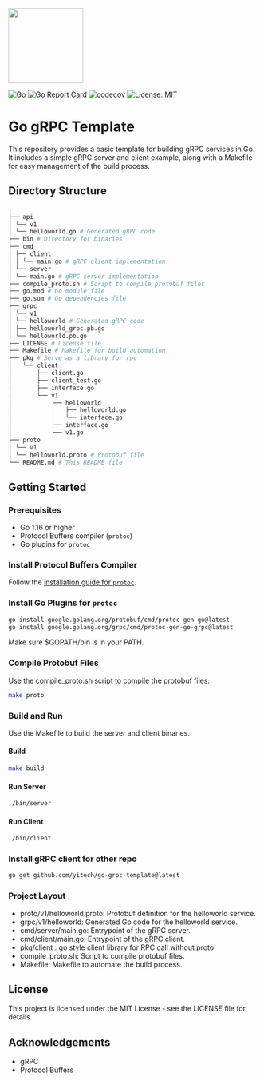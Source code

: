<img src="https://go.dev/images/gophers/pink.svg" width="150" height="150">

[![Go](https://github.com/yitech/go-grpc-template/actions/workflows/go.yml/badge.svg)](https://github.com/yitech/golang-grpc-template/actions/workflows/go.yml)
[![Go Report Card](https://goreportcard.com/badge/github.com/yitech/go-grpc-template)](https://goreportcard.com/report/github.com/yitech/go-grpc-template)
[![codecov](https://codecov.io/github/yitech/go-grpc-template/graph/badge.svg?token=1HMHMRC895)](https://codecov.io/github/yitech/go-grpc-template)
[![License: MIT](https://img.shields.io/badge/License-MIT-yellow.svg)](https://opensource.org/licenses/MIT)

# Go gRPC Template

This repository provides a basic template for building gRPC services in Go. It includes a simple gRPC server and client example, along with a Makefile for easy management of the build process.

## Directory Structure
```bash
.
├── api
│ └── v1
│ └── helloworld.go # Generated gRPC code
├── bin # Directory for binaries
├── cmd
│ ├── client
│ │ └── main.go # gRPC client implementation
│ └── server
│ └── main.go # gRPC server implementation
├── compile_proto.sh # Script to compile protobuf files
├── go.mod # Go module file
├── go.sum # Go dependencies file
├── grpc
│ └── v1
│ └── helloworld # Generated gRPC code
│ ├── helloworld_grpc.pb.go
│ └── helloworld.pb.go
├── LICENSE # License file
├── Makefile # Makefile for build automation
├── pkg # Serve as a library for rpc
│   └── client
│       ├── client.go
│       ├── client_test.go
│       ├── interface.go
│       └── v1
│           ├── helloworld
│           │   ├── helloworld.go
│           │   └── interface.go
│           ├── interface.go
│           └── v1.go
├── proto
│ └── v1
│ └── helloworld.proto # Protobuf file
└── README.md # This README file
```

## Getting Started

### Prerequisites

- Go 1.16 or higher
- Protocol Buffers compiler (`protoc`)
- Go plugins for `protoc`

### Install Protocol Buffers Compiler

Follow the [installation guide for `protoc`](https://grpc.io/docs/protoc-installation/).

### Install Go Plugins for `protoc`

```bash
go install google.golang.org/protobuf/cmd/protoc-gen-go@latest
go install google.golang.org/grpc/cmd/protoc-gen-go-grpc@latest
```
Make sure $GOPATH/bin is in your PATH.

### Compile Protobuf Files
Use the compile_proto.sh script to compile the protobuf files:

```bash
make proto
```
### Build and Run
Use the Makefile to build the server and client binaries.

#### Build
```bash
make build
```
#### Run Server
```bash
./bin/server
```
#### Run Client
```bash
./bin/client
```

### Install gRPC client for other repo
```bash
go get github.com/yitech/go-grpc-template@latest
```

### Project Layout
- proto/v1/helloworld.proto: Protobuf definition for the helloworld service.
- grpc/v1/helloworld: Generated Go code for the helloworld service.
- cmd/server/main.go: Entrypoint of the gRPC server.
- cmd/client/main.go: Entrypoint of the gRPC client.
- pkg/client : go style client library for RPC call without proto
- compile_proto.sh: Script to compile protobuf files.
- Makefile: Makefile to automate the build process.

## License
This project is licensed under the MIT License - see the LICENSE file for details.

## Acknowledgements
- gRPC
- Protocol Buffers
